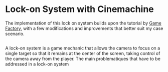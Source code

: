 # Lock-on System with Cinemachine

The implementation of this lock on system builds upon the tutorial by [Game Factory](https://www.youtube.com/watch?v=ozb6aFTwiHU&ab_channel=GameFactory), with a few modifications and improvements that better suit my case scenario.


## 
A lock-on system is a game mechanic that allows the camera to focus on a single target so that it remains at the center of the screen, taking control of the camera away from the player.
The main problematiques that have to be addressed in a lock-on system
